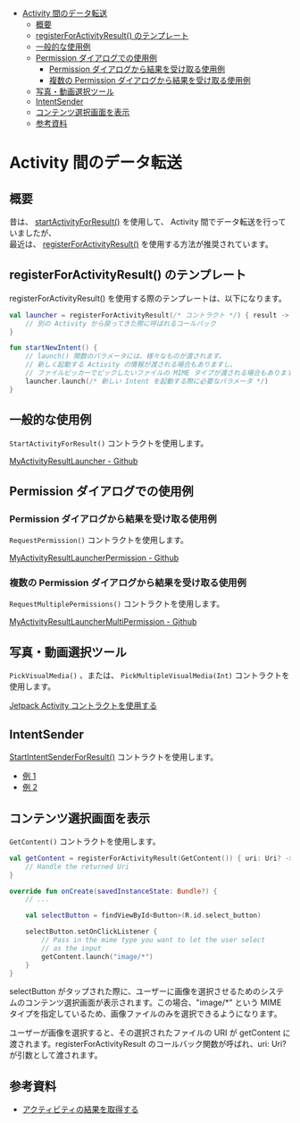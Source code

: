 - [Activity 間のデータ転送](#activity-間のデータ転送)
  - [概要](#概要)
  - [registerForActivityResult() のテンプレート](#registerforactivityresult-のテンプレート)
  - [一般的な使用例](#一般的な使用例)
  - [Permission ダイアログでの使用例](#permission-ダイアログでの使用例)
    - [Permission ダイアログから結果を受け取る使用例](#permission-ダイアログから結果を受け取る使用例)
    - [複数の Permission ダイアログから結果を受け取る使用例](#複数の-permission-ダイアログから結果を受け取る使用例)
  - [写真・動画選択ツール](#写真動画選択ツール)
  - [IntentSender](#intentsender)
  - [コンテンツ選択画面を表示](#コンテンツ選択画面を表示)
  - [参考資料](#参考資料)


# Activity 間のデータ転送

## 概要

昔は、 [startActivityForResult()](https://developer.android.com/reference/android/app/Activity#startActivityForResult(android.content.Intent,%20int)) を使用して、 Activity 間でデータ転送を行っていましたが、  
最近は、 [registerForActivityResult()](https://developer.android.com/reference/androidx/activity/result/ActivityResultCaller#public-methods_1) を使用する方法が推奨されています。


## registerForActivityResult() のテンプレート

registerForActivityResult() を使用する際のテンプレートは、以下になります。

```kotlin
val launcher = registerForActivityResult(/* コントラクト */) { result ->
    // 別の Activity から戻ってきた際に呼ばれるコールバック
}

fun startNewIntent() {
    // launch() 関数のパラメータには、様々なものが渡されます。
    // 新しく起動する Activity の情報が渡される場合もありますし、
    // ファイルピッカーでピックしたいファイルの MIME タイプが渡される場合もあります。
    launcher.launch(/* 新しい Intent を起動する際に必要なパラメータ */)
}
```


## 一般的な使用例

`StartActivityForResult()` コントラクトを使用します。

[MyActivityResultLauncher - Github](https://github.com/okuda0715tech/MyActivityResultLauncher)


## Permission ダイアログでの使用例

### Permission ダイアログから結果を受け取る使用例

`RequestPermission()` コントラクトを使用します。

[MyActivityResultLauncherPermission - Github](https://github.com/okuda0715tech/MyActivityResultLauncherPermission)


### 複数の Permission ダイアログから結果を受け取る使用例

`RequestMultiplePermissions()` コントラクトを使用します。

[MyActivityResultLauncherMultiPermission - Github](https://github.com/okuda0715tech/MyActivityResultLauncherMultiPermission)


## 写真・動画選択ツール

`PickVisualMedia()` 、または、 `PickMultipleVisualMedia(Int)` コントラクトを使用します。

[Jetpack Activity コントラクトを使用する](../../Android%20Developers/開発/ガイド/6.主要分野/7.アプリデータとファイル/4.共有ストレージに保存する/3.写真選択ツール.md)


## IntentSender

[StartIntentSenderForResult()](https://developer.android.com/reference/androidx/activity/result/contract/ActivityResultContracts.StartIntentSenderForResult) コントラクトを使用します。

- [例 1](../../Intent/PendingIntent/IntentSender.md)
- [例 2](../../Android%20Developers/開発/ガイド/6.主要分野/7.アプリデータとファイル/4.共有ストレージに保存する/2.メディア.md)


## コンテンツ選択画面を表示

`GetContent()` コントラクトを使用します。

```kotlin
val getContent = registerForActivityResult(GetContent()) { uri: Uri? ->
    // Handle the returned Uri
}

override fun onCreate(savedInstanceState: Bundle?) {
    // ...

    val selectButton = findViewById<Button>(R.id.select_button)

    selectButton.setOnClickListener {
        // Pass in the mime type you want to let the user select
        // as the input
        getContent.launch("image/*")
    }
}
```

selectButton がタップされた際に、ユーザーに画像を選択させるためのシステムのコンテンツ選択画面が表示されます。この場合、"image/*" という MIME タイプを指定しているため、画像ファイルのみを選択できるようになります。

ユーザーが画像を選択すると、その選択されたファイルの URI が getContent に渡されます。registerForActivityResult のコールバック関数が呼ばれ、uri: Uri? が引数として渡されます。


## 参考資料

- [アクティビティの結果を取得する](https://developer.android.com/training/basics/intents/result?hl=ja)

